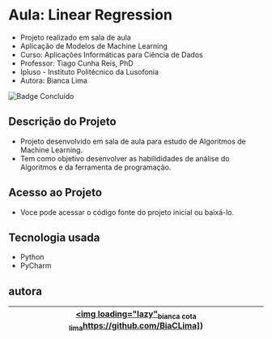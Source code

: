 # Aula: Linear Regression

- Projeto realizado em sala de aula
- Aplicação de Modelos de Machine Learning
- Curso: Aplicações Informáticas para Ciência de Dados
- Professor: Tiago Cunha Reis, PhD
- Ipluso - Instituto Politécnico da Lusofonia
- Autora: Bianca Lima

![Badge Concluído](http://img.shields.io/static/v1?label=STATUS&message=CONCLUÍDO&color=GREEN&style=for-the-badge)

## Descrição do Projeto

- Projeto desenvolvido em sala de aula para estudo de Algoritmos de Machine Learning.
- Tem como objetivo desenvolver as habilididades de análise do Algoritmos e da ferramenta de programação.

## Acesso ao Projeto

- Voce pode acessar o código fonte do projeto inicial ou baixá-lo.

## Tecnologia usada
 
 - Python
 - PyCharm

## autora

  | [<img loading="lazy"<sub>bianca cota lima</sub>]([https://github.com/BiaCLima)https://github.com/BiaCLima]) |
  | :---: |

